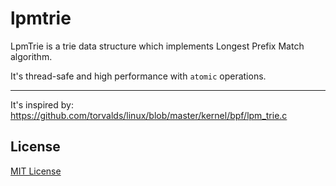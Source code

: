 # lpmtrie

LpmTrie is a trie data structure which implements Longest Prefix Match algorithm.

It's thread-safe and high performance with `atomic` operations.

---

It's inspired by: https://github.com/torvalds/linux/blob/master/kernel/bpf/lpm_trie.c

## License

[MIT License](./LICENSE)